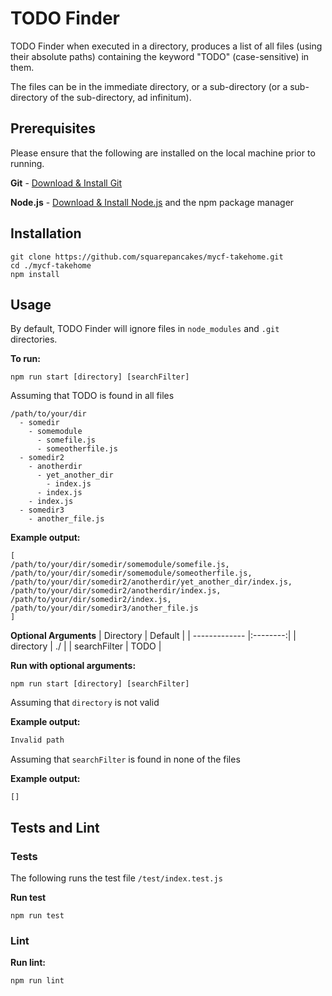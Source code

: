 # TODO Finder

TODO Finder when executed in a directory, produces a list of all files (using their absolute paths) containing the keyword "TODO" (case-sensitive) in them.

The files can be in the immediate directory, or a sub-directory (or a sub-directory of the sub-directory, ad infinitum).

## Prerequisites

Please ensure that the following are installed on the local machine prior to running.

**Git** - [Download & Install Git](https://git-scm.com/downloads)

**Node.js** - [Download & Install Node.js](https://nodejs.org/en/download/) and the npm package manager

## Installation

```
git clone https://github.com/squarepancakes/mycf-takehome.git
cd ./mycf-takehome
npm install
```

## Usage

By default, TODO Finder will ignore files in `node_modules` and `.git` directories.

**To run:**

```
npm run start [directory] [searchFilter]
```

Assuming that TODO is found in all files

```
/path/to/your/dir
  - somedir
    - somemodule
      - somefile.js
      - someotherfile.js
  - somedir2
    - anotherdir
      - yet_another_dir
        - index.js
      - index.js
    - index.js
  - somedir3
    - another_file.js
```

**Example output:**

```
[
/path/to/your/dir/somedir/somemodule/somefile.js,
/path/to/your/dir/somedir/somemodule/someotherfile.js,
/path/to/your/dir/somedir2/anotherdir/yet_another_dir/index.js,
/path/to/your/dir/somedir2/anotherdir/index.js,
/path/to/your/dir/somedir2/index.js,
/path/to/your/dir/somedir3/another_file.js
]
```

**Optional Arguments**
| Directory | Default |
| ------------- |:--------:|
| directory | ./ |
| searchFilter | TODO |

**Run with optional arguments:**

```
npm run start [directory] [searchFilter]
```

Assuming that `directory` is not valid

**Example output:**

```bash
Invalid path
```

Assuming that `searchFilter` is found in none of the files

**Example output:**

```
[]
```

## Tests and Lint

### Tests

The following runs the test file `/test/index.test.js`

**Run test**

```
npm run test
```

### Lint

**Run lint:**

```
npm run lint
```
